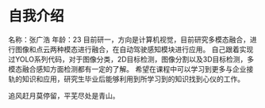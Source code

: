 # 自我介绍
名称：张广浩
年龄：23
目前研一，方向是计算机视觉，目前研究多模态融合，进行图像和点云两种模态进行融合，在自动驾驶感知模块进行应用。
自己跟着实现过YOLO系列代码，对于图像分类，2D目标检测，图像分割以及3D目标检测，多模态融合感知方面检测都有一定的了解。
希望在课程中可以学习到更多与企业接轨的知识和应用，研究生毕业后能够利用到所学习到的知识找到心仪的工作。

追风赶月莫停留，平芜尽处是青山。
